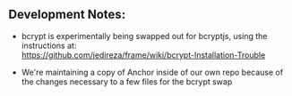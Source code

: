 ## Development Notes:
* bcrypt is experimentally being swapped out for bcryptjs, using the instructions at:<br>
https://github.com/jedireza/frame/wiki/bcrypt-Installation-Trouble<br>

* We're maintaining a copy of Anchor inside of our own repo because of the changes necessary to a few files for the bcrypt swap

